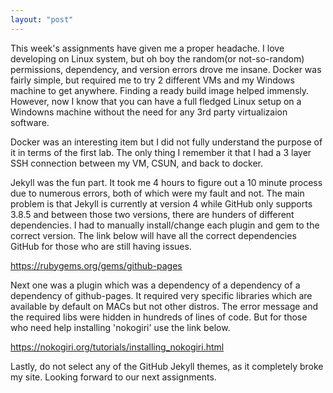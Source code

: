 ```yaml
---
layout: "post"
---
```

This week's assignments have given me a proper headache. I love developing on Linux system, but oh boy the random(or not-so-random) permissions, dependency, and version errors drove me insane. Docker was fairly simple, but required me to try 2 different VMs and my Windows machine to get anywhere. Finding a ready build image helped immensly. However, now I know that you can have a full fledged Linux setup on a Windowns machine without the need for any 3rd party virtualizaion software. 

Docker was an interesting item but I did not fully understand the purpose of it in terms of the first lab. The only thing I remember it that I had a 3 layer SSH connection between my VM, CSUN, and back to docker. 

Jekyll was the fun part. It took me 4 hours to figure out a 10 minute process due to numerous errors, both of which were my fault and not. The main problem is that Jekyll is currently at version 4 while GitHub only supports 3.8.5 and between those two versions, there are hunders of different dependencies. I had to manually install/change each plugin and gem to the correct version. The link below will have all the correct dependencies GitHub for those who are still having issues.

https://rubygems.org/gems/github-pages

Next one was a plugin which was a dependency of a dependency of a dependency of github-pages. It required very specific libraries which are available by default on MACs but not other distros. The error message and the required libs were hidden in hundreds of lines of code. But for those who need help installing 'nokogiri' use the link below.

https://nokogiri.org/tutorials/installing_nokogiri.html

Lastly, do not select any of the GitHub Jekyll themes, as it completely broke my site. Looking forward to our next assignments. 
